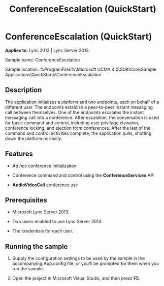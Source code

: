 ﻿---
title: ConferenceEscalation (QuickStart)
TOCTitle: ConferenceEscalation (QuickStart)
ms:assetid: f9865881-2532-4e22-83dc-e4db22a294ed
ms:mtpsurl: https://msdn.microsoft.com/library/Dn454824(v=office.15)
ms:contentKeyID: 57103674
ms.date: 07/25/2014
mtps_version: v=office.15
---

# ConferenceEscalation (QuickStart)


**Applies to:** Lync 2013 | Lync Server 2013



Sample name: ConferenceEscalation

Sample location: %ProgramFiles%\\Microsoft UCMA 4.0\\SDK\\Core\\Sample Applications\\QuickStarts\\ConferenceEscalation

## Description

The application initializes a platform and two endpoints, each on behalf of a different user. The endpoints establish a peer-to-peer instant messaging call between themselves. One of the endpoints escalates the instant messaging call into a conference. After escalation, the conversation is used for basic command and control, including user privilege elevation, conference locking, and ejection from conferences. After the last of the command and control activities complete, the application quits, shutting down the platform normally.

## Features

  - *Ad hoc* conference initialization

  - Conference command and control using the **ConferenceServices** API

  - **AudioVideoCall** conference use

## Prerequisites

  - Microsoft Lync Server 2013.

  - Two users enabled to use Lync Server 2013.

  - The credentials for each user.

## Running the sample

1.  Supply the configuration settings to be used by the sample in the accompanying App.config file, or you'll be prompted for them when you run the sample.

2.  Open the project in Microsoft Visual Studio, and then press **F5**.


